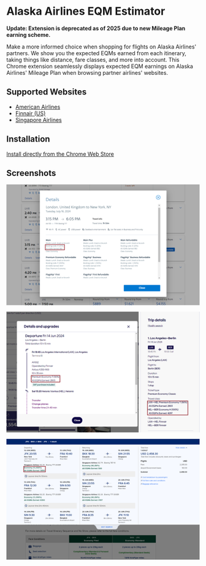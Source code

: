 # Alaska Airlines EQM Estimator

**Update: Extension is deprecated as of 2025 due to new Mileage Plan earning scheme.**

Make a more informed choice when shopping for flights on Alaska Airlines' partners.  We show you the expected EQMs earned from each itinerary, taking things like distance, fare classes, and more into account.  This Chrome extension seamlessly displays expected EQM earnings on Alaska Airlines' Mileage Plan when browsing partner airlines' websites.


## Supported Websites

- [American Airlines](https://aa.com)
- [Finnair (US)](https://finnair.com)
- [Singapore Airlines](https://singaporeair.com)

## Installation
[Install directly from the Chrome Web Store](https://chromewebstore.google.com/detail/alaska-airlines-mileage-p/lahlhfjmapfpnpcmioiiiojijncpjclb?hl=en&authuser=0)


## Screenshots

![App Screenshot](https://github.com/heeshung/as-mileage-plan-earning-extension/blob/main/screenshots/aa12802.png?raw=true)

![App Screenshot](https://github.com/heeshung/as-mileage-plan-earning-extension/blob/main/screenshots/ay12802.png?raw=true)

![App Screenshot](https://github.com/heeshung/as-mileage-plan-earning-extension/blob/main/screenshots/sq12802.png?raw=true)